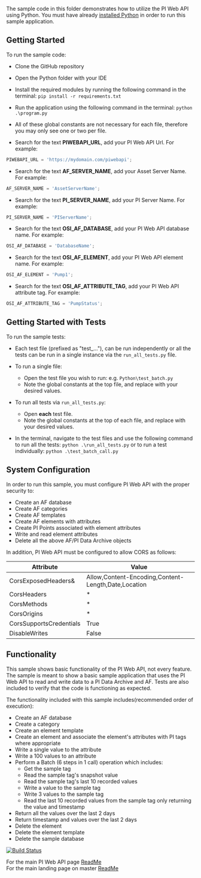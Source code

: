 The sample code in this folder demonstrates how to utilize the PI Web API using Python. You must have already [installed Python](https://www.python.org/downloads/release/python-373/) in order to run this sample application.  

Getting Started
------------

To run the sample code:
- Clone the GitHub repository
- Open the Python folder with your IDE
- Install the required modules by running the following command in the terminal:  ```pip install -r requirements.txt```
- Run the application using the following command in the terminal:  ```python .\program.py```

- All of these global constants are not necessary for each file, therefore you may only see one or two per file.
- Search for the text __PIWEBAPI_URL__, add your PI Web API Url.  For example:  

```python
PIWEBAPI_URL = 'https://mydomain.com/piwebapi';
```

- Search for the text __AF_SERVER_NAME__, add your Asset Server Name.  For example:  

```python
AF_SERVER_NAME = 'AssetServerName';
```

- Search for the text __PI_SERVER_NAME__, add your PI Server Name.  For example:  

```python
PI_SERVER_NAME = 'PIServerName';
```

- Search for the text __OSI_AF_DATABASE__, add your PI Web API database name.  For example:  

```python
OSI_AF_DATABASE = 'DatabaseName';
```

- Search for the text __OSI_AF_ELEMENT__, add your PI Web API element name.  For example:  

```python
OSI_AF_ELEMENT = 'Pump1';
```

- Search for the text __OSI_AF_ATTRIBUTE_TAG__, add your PI Web API attribute tag.  For example:  

```python
OSI_AF_ATTRIBUTE_TAG = 'PumpStatus';
```

Getting Started with Tests
------------

To run the sample tests:
- Each test file (prefixed as "test_..."), can be run independently or all the tests can be run in a single instance via the ```run_all_tests.py``` file.
- To run a single file:
  - Open the test file you wish to run: e.g. ```Python\test_batch.py```
  - Note the global constants at the top file, and replace with your desired values.
- To run all tests via ```run_all_tests.py```:
  - Open __each__ test file.
  - Note the global constants at the top of each file, and replace with your desired values.

- In the terminal, navigate to the test files and use the following command to run all the tests:   ```python .\run_all_tests.py```  or to run a test individually: ```python .\test_batch_call.py```


System Configuration
----------------------------

In order to run this sample, you must configure PI Web API with the proper security to:
- Create an AF database
- Create AF categories
- Create AF templates
- Create AF elements with attributes
- Create PI Points associated with element attributes
- Write and read element attributes
- Delete all the above AF/PI Data Archive objects  

In addition, PI Web API must be configured to allow CORS as follows:  

|Attribute|Value 
------|------------
CorsExposedHeaders&|Allow,Content-Encoding,Content-Length,Date,Location  
CorsHeaders|*  
CorsMethods|*  
CorsOrigins|*  
CorsSupportsCredentials|True  
DisableWrites|False

Functionality
------------

This sample shows basic functionality of the PI Web API, not every feature. The sample is meant to show a basic sample application that uses the PI Web API to read and write data to a PI Data Archive and AF. Tests are also included to verify that the code is functioning as expected.

The functionality included with this sample includes(recommended order of execution):
- Create an AF database
- Create a category
- Create an element template
- Create an element and associate the element's attributes with PI tags where appropriate
- Write a single value to the attribute
- Write a 100 values to an attribute
- Perform a Batch (6 steps in 1 call) operation which includes:  
  - Get the sample tag  
  - Read the sample tag's snapshot value  
  - Read the sample tag's last 10 recorded values  
  - Write a value to the sample tag  
  - Write 3 values to the sample tag  
  - Read the last 10 recorded values from the sample tag only returning the value and timestamp
- Return all the values over the last 2 days
- Return timestamp and values over the last 2 days  
- Delete the element
- Delete the element template
- Delete the sample database

[![Build Status](https://osisoft.visualstudio.com/NOC/_apis/build/status/PI%20Web%20API%20(Python)?branchName=dev)](https://osisoft.visualstudio.com/NOC/_build/latest?definitionId=4625&branchName=dev)

For the main PI Web API page [ReadMe](../)  
For the main landing page on master [ReadMe](https://github.com/osisoft/OSI-Samples)